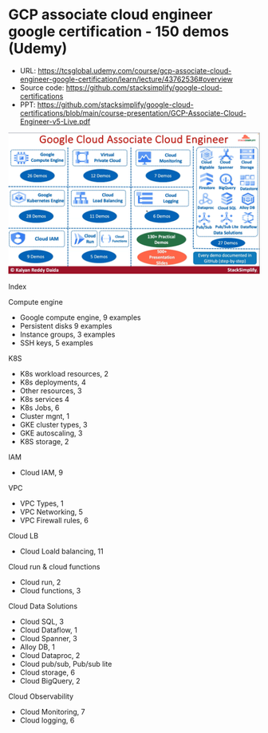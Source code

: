 # GCP associate cloud engineer google certification - 150 demos (Udemy)

- URL: https://tcsglobal.udemy.com/course/gcp-associate-cloud-engineer-google-certification/learn/lecture/43762536#overview
- Source code: https://github.com/stacksimplify/google-cloud-certifications
- PPT: https://github.com/stacksimplify/google-cloud-certifications/blob/main/course-presentation/GCP-Associate-Cloud-Engineer-v5-Live.pdf

![GCP services](imgs/gcp-acegc01.png)

Index

Compute engine
- Google compute engine, 9 examples
- Persistent disks 9 examples
- Instance groups, 3 examples
- SSH keys, 5 examples

K8S
- K8s workload resources, 2
- K8s deployments, 4
- Other resources, 3
- K8s services 4
- K8s Jobs, 6
- Cluster mgnt, 1
- GKE cluster types, 3
- GKE autoscaling, 3
- K8S storage, 2

IAM
- Cloud IAM, 9

VPC
- VPC Types, 1
- VPC Networking, 5
- VPC Firewall rules, 6

Cloud LB
- Cloud Loald balancing, 11

Cloud run & cloud functions
- Cloud run, 2
- Cloud functions, 3

Cloud Data Solutions
- Cloud SQL, 3
- Cloud Dataflow, 1
- Cloud Spanner, 3
- Alloy DB, 1
- Cloud Dataproc, 2
- Cloud pub/sub, Pub/sub lite
- Cloud storage, 6
- Cloud BigQuery, 2

Cloud Observability
- Cloud Monitoring, 7
- Cloud logging, 6